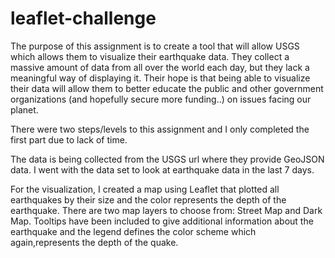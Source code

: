 # leaflet-challenge

The purpose of this assignment is to create a tool that will allow USGS which allows them to visualize their earthquake data. They collect a massive amount of data from all over the world each day, but they lack a meaningful way of displaying it. Their hope is that being able to visualize their data will allow them to better educate the public and other government organizations (and hopefully secure more funding..) on issues facing our planet.

There were two steps/levels to this assignment and I only completed the first part due to lack of time. 

The data is being collected from the USGS url where they provide GeoJSON data. I went with the data set to look at earthquake data in the last 7 days. 

For the visualization, I created a map using Leaflet that plotted all earthquakes by their size and the color represents the depth of the earthquake. There are two map layers to choose from: Street Map and Dark Map. Tooltips have been included to give additional information about the earthquake and the legend defines the color scheme which again,represents the depth of the quake. 

